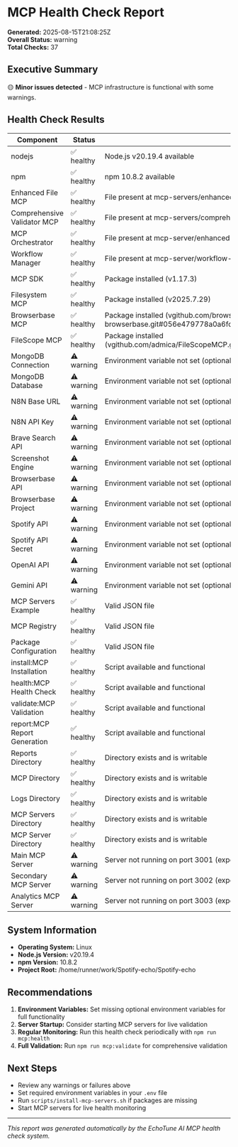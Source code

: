 # MCP Health Check Report

**Generated:** 2025-08-15T21:08:25Z  
**Overall Status:** warning  
**Total Checks:** 37

## Executive Summary

🟡 **Minor issues detected** - MCP infrastructure is functional with some warnings.

## Health Check Results

| Component | Status | Message |
|-----------|--------|---------|
| nodejs | ✅ healthy | Node.js v20.19.4 available |
| npm | ✅ healthy | npm 10.8.2 available |
| Enhanced File MCP | ✅ healthy | File present at mcp-servers/enhanced-file-utilities.js |
| Comprehensive Validator MCP | ✅ healthy | File present at mcp-servers/comprehensive-validator.js |
| MCP Orchestrator | ✅ healthy | File present at mcp-server/enhanced-mcp-orchestrator.js |
| Workflow Manager | ✅ healthy | File present at mcp-server/workflow-manager.js |
| MCP SDK | ✅ healthy | Package installed (v1.17.3) |
| Filesystem MCP | ✅ healthy | Package installed (v2025.7.29) |
| Browserbase MCP | ✅ healthy | Package installed (vgithub.com/browserbase/mcp-server-browserbase.git#056e479778a0a6fc401d7e1743aa3128a16f869c)) |
| FileScope MCP | ✅ healthy | Package installed (vgithub.com/admica/FileScopeMCP.git#cf35d164f8c73240619ef78c4b09955f073ddba1)) |
| MongoDB Connection | ⚠️ warning | Environment variable not set (optional) |
| MongoDB Database | ⚠️ warning | Environment variable not set (optional) |
| N8N Base URL | ⚠️ warning | Environment variable not set (optional) |
| N8N API Key | ⚠️ warning | Environment variable not set (optional) |
| Brave Search API | ⚠️ warning | Environment variable not set (optional) |
| Screenshot Engine | ⚠️ warning | Environment variable not set (optional) |
| Browserbase API | ⚠️ warning | Environment variable not set (optional) |
| Browserbase Project | ⚠️ warning | Environment variable not set (optional) |
| Spotify API | ⚠️ warning | Environment variable not set (optional) |
| Spotify API Secret | ⚠️ warning | Environment variable not set (optional) |
| OpenAI API | ⚠️ warning | Environment variable not set (optional) |
| Gemini API | ⚠️ warning | Environment variable not set (optional) |
| MCP Servers Example | ✅ healthy | Valid JSON file |
| MCP Registry | ✅ healthy | Valid JSON file |
| Package Configuration | ✅ healthy | Valid JSON file |
| install:MCP Installation | ✅ healthy | Script available and functional |
| health:MCP Health Check | ✅ healthy | Script available and functional |
| validate:MCP Validation | ✅ healthy | Script available and functional |
| report:MCP Report Generation | ✅ healthy | Script available and functional |
| Reports Directory | ✅ healthy | Directory exists and is writable |
| MCP Directory | ✅ healthy | Directory exists and is writable |
| Logs Directory | ✅ healthy | Directory exists and is writable |
| MCP Servers Directory | ✅ healthy | Directory exists and is writable |
| MCP Server Directory | ✅ healthy | Directory exists and is writable |
| Main MCP Server | ⚠️ warning | Server not running on port 3001 (expected in most environments) |
| Secondary MCP Server | ⚠️ warning | Server not running on port 3002 (expected in most environments) |
| Analytics MCP Server | ⚠️ warning | Server not running on port 3003 (expected in most environments) |

## System Information

- **Operating System:** Linux
- **Node.js Version:** v20.19.4  
- **npm Version:** 10.8.2
- **Project Root:** /home/runner/work/Spotify-echo/Spotify-echo

## Recommendations


1. **Environment Variables:** Set missing optional environment variables for full functionality
2. **Server Startup:** Consider starting MCP servers for live validation
3. **Regular Monitoring:** Run this health check periodically with `npm run mcp:health`
4. **Full Validation:** Run `npm run mcp:validate` for comprehensive validation

## Next Steps

- Review any warnings or failures above
- Set required environment variables in your `.env` file
- Run `scripts/install-mcp-servers.sh` if packages are missing
- Start MCP servers for live health monitoring

---
*This report was generated automatically by the EchoTune AI MCP health check system.*
